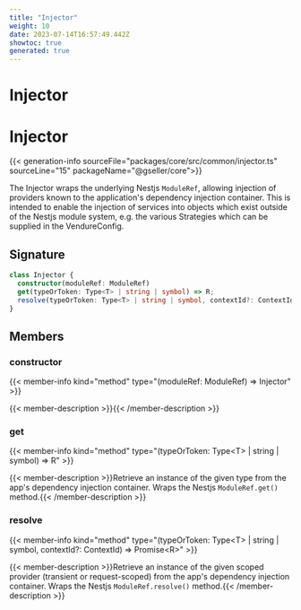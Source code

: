 ```yaml
---
title: "Injector"
weight: 10
date: 2023-07-14T16:57:49.442Z
showtoc: true
generated: true
---
```

<!-- This file was generated from the Vendure source. Do not modify. Instead, re-run the "docs:build" script -->

# Injector
<div class="symbol">


# Injector

{{< generation-info sourceFile="packages/core/src/common/injector.ts" sourceLine="15" packageName="@gseller/core">}}

The Injector wraps the underlying Nestjs `ModuleRef`, allowing injection of providers
known to the application's dependency injection container. This is intended to enable the injection
of services into objects which exist outside of the Nestjs module system, e.g. the various
Strategies which can be supplied in the VendureConfig.

## Signature

```TypeScript
class Injector {
  constructor(moduleRef: ModuleRef)
  get(typeOrToken: Type<T> | string | symbol) => R;
  resolve(typeOrToken: Type<T> | string | symbol, contextId?: ContextId) => Promise<R>;
}
```
## Members

### constructor

{{< member-info kind="method" type="(moduleRef: ModuleRef) => Injector"  >}}

{{< member-description >}}{{< /member-description >}}

### get

{{< member-info kind="method" type="(typeOrToken: Type&#60;T&#62; | string | symbol) => R"  >}}

{{< member-description >}}Retrieve an instance of the given type from the app's dependency injection container.
Wraps the Nestjs `ModuleRef.get()` method.{{< /member-description >}}

### resolve

{{< member-info kind="method" type="(typeOrToken: Type&#60;T&#62; | string | symbol, contextId?: ContextId) => Promise&#60;R&#62;"  >}}

{{< member-description >}}Retrieve an instance of the given scoped provider (transient or request-scoped) from the
app's dependency injection container.
Wraps the Nestjs `ModuleRef.resolve()` method.{{< /member-description >}}


</div>
